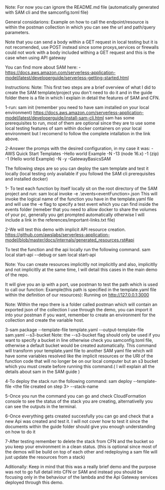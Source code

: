 Note: For now you can ignore the README.md file (automatically generated with SAM cli and the samconfig.toml file)

General considarions:
Example on how to call the endpoint/resource is within the postman collection in which you can see the url and path/query parameters.

Note that you can send a body within a GET request in local testing but it is not recomended, use POST instead since some proxys,services or firewalls could not work with a body included withing a GET request and this is the case when using API gateway

You can find more about SAM here:
-https://docs.aws.amazon.com/serverless-application-model/latest/developerguide/serverless-getting-started.html

Instructions:
Note: This first two steps are a brief overview of what I did to create the SAM template/project
you don't need to do it and in the guide folder there is a file in which I explain in detail the features of
SAM and CFN.

1-run: sam init
(remember you need to have sam installed on your local environment)
https://docs.aws.amazon.com/serverless-application-model/latest/developerguide/install-sam-cli.html
sam has some prerequisites to run, most of them are optional since they are to use some local testing features
of sam within docker containers on your local environment but I recomend to follow the complete intallation in the link above.

2-Answer the promps with the desired configuration, in my case it was:
-AWS Quick Start Templates
-Hello world Example
-N
-13 (node 16.x)
-1 (zip)
-1 (Hello world Example)
-N
-y
-GatewayBasicsSAM

The following steps are so you can deploy the sam template and test it locally 
(local testing only available if you followd the SAM cli prerequisites and installed docker)

1- To test each function by itself locally sit on the root directory of the SAM project and run:
sam local invoke <logicalFunctionName> -e .\events\<eventFunction>.json
This will invoke the logical name of the function you have in the template.yaml file and will use the -e flag to specify a test event which you can find inside the events folder (remeber that you need to allow docker to share the volumes of your pc, generally you get prompted automatically otherwise I will include a link in the references/important-links.txt file)

2-We will test this demo with implicit API resource creation.
https://github.com/awslabs/serverless-application-model/blob/master/docs/internals/generated_resources.rst#api

To test the function and the api locally run the following command.
sam local start-api --debug or sam local start-api

Note: You can create resources implicitlly not implicitlly and also, implicitlly and not implicitlly at the 
same time, I will detail this cases in the main demo of the repo.

It will give you an ip with a port, use postman to test the path which is used to call our function:
Example(this path is specified in the template.yaml file within the definition of our resources):
Running on http://127.0.0.1:3000

Note: Within the repo there is a folder called postman which will contain an exported json of the collection
I use through the demo, you can import it into your postman if you want, remember to create an environment
for the collection and create the variable host.

3-sam package  --template-file template.yaml --output-template-file sam.yaml --s3-bucket <bucket-name>
Note: the --s3-bucket flag should only be used if you want to specify a bucket in line otherwise check
you samconfig.toml file, otherwise a default bucket would be created automatically.
This command will transform your template.yaml file to another SAM yaml file which will have some variables
resolved like the implicit resources or the URI of the function code that will no longer be on our local computer but an s3 bucket which you must create before running this command.( I will explain all the details about sam in the SAM guide )

4-To deploy the stack run the following command:
sam deploy --template-file <the file created on step 3> --stack-name <YOUR STACK NAME>

5-Once you run the command you can go and check CloudFormation console to see the status of the stack you are
creating, alternativelly you can see the outputs in the terminal.

6-Once everything gets created succesfully you can go and check that a new Api was created and test it.
I will not cover how to test it since the documents within the guide folder should give you enough understanding on how to do it

7-After testing remember to delete the stack from CFN and the bucket so you keep your environment in a clean status. (this is optional since most of the demos will be build on top of each other and redeploying a sam file will just update the resources from a stack)

Aditionally: Keep in mind that this was a really brief demo and the purpose was not to go full detail into CFN
or SAM and instead you should be focusing only in the behaviour of the lambda and the Api Gateway services
deployed through this demo.